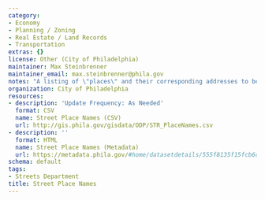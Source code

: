 ```yaml
---
category:
- Economy
- Planning / Zoning
- Real Estate / Land Records
- Transportation
extras: {}
license: Other (City of Philadelphia)
maintainer: Max Steinbrenner
maintainer_email: max.steinbrenner@phila.gov
notes: "A listing of \"places\" and their corresponding addresses to be used for geocoding."
organization: City of Philadelphia
resources:
- description: 'Update Frequency: As Needed'
  format: CSV
  name: Street Place Names (CSV)
  url: http://gis.phila.gov/gisdata/ODP/STR_PlaceNames.csv
- description: ''
  format: HTML
  name: Street Place Names (Metadata)
  url: https://metadata.phila.gov/#home/datasetdetails/555f8135f15fcb6c6ed4413d/representationdetails/5600448e98921a80119fa28b/
schema: default
tags:
- Streets Department
title: Street Place Names
---
```

